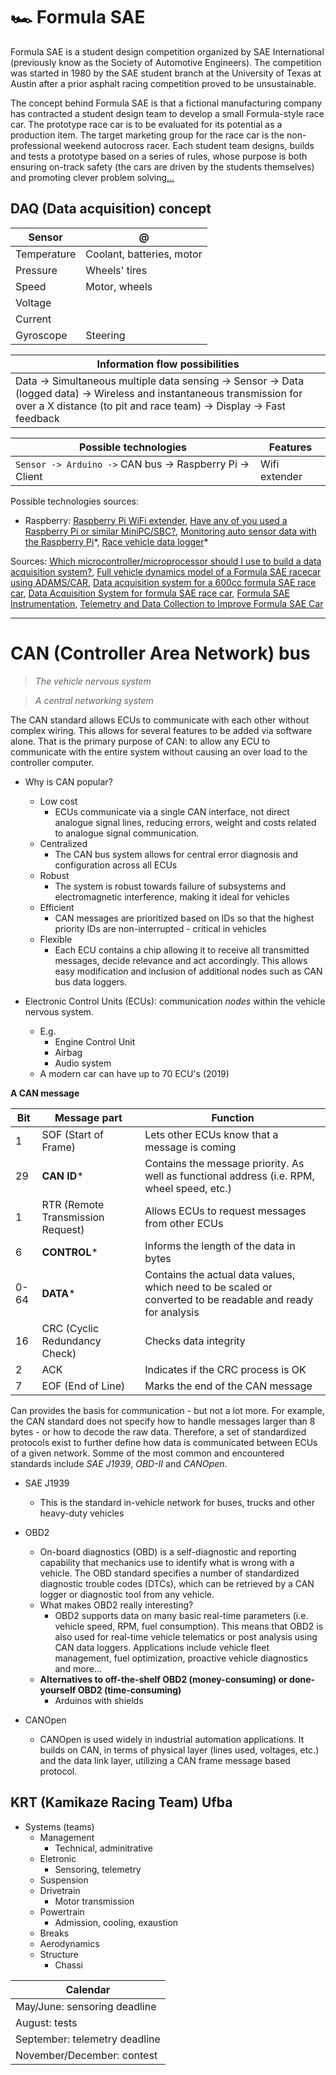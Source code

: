 # 🏎 Formula SAE

Formula SAE is a student design competition organized by SAE International (previously know as the Society of Automotive Engineers). The competition was started in 1980 by the SAE student branch at the University of Texas at Austin after a prior asphalt racing competition proved to be unsustainable.

The concept behind Formula SAE is that a fictional manufacturing company has contracted a student design team to develop a small Formula-style race car. The prototype race car is to be evaluated for its potential as a production item. The target marketing group for the race car is the non-professional weekend autocross racer. Each student team designs, builds and tests a prototype based on a series of rules, whose purpose is both ensuring on-track safety (the cars are driven by the students themselves) and promoting clever problem solving[...](https://en.wikipedia.org/wiki/Formula_SAE)

## DAQ (Data acquisition) concept

| Sensor      | @                         |
| ----------- | ------------------------- |
| Temperature | Coolant, batteries, motor |
| Pressure    | Wheels' tires             |
| Speed       | Motor, wheels             |
| Voltage     |                           |
| Current     |                           |
| Gyroscope   | Steering                  |

| Information flow possibilities                                                                                                                                                                 |
| ---------------------------------------------------------------------------------------------------------------------------------------------------------------------------------------------- |
| Data -> Simultaneous multiple data sensing -> Sensor -> Data (logged data) -> Wireless and instantaneous transmission for over a X distance (to pit and race team) -> Display -> Fast feedback |

| Possible technologies                                    | Features      |
| -------------------------------------------------------- | ------------- |
| `Sensor -> Arduino ->` CAN bus -> Raspberry Pi -> Client | Wifi extender |

Possible technologies sources:

- Raspberry: [Raspberry Pi WiFi extender](https://pimylifeup.com/raspberry-pi-wifi-extender/), [Have any of you used a Raspberry Pi or similar MiniPC/SBC?](https://www.reddit.com/r/FSAE/comments/6tgy7k/have_any_of_you_used_a_raspberry_pi_or_similar/), [Monitoring auto sensor data with the Raspberry Pi](http://www.raspberry-pi-geek.com/Archive/2014/05/Monitoring-auto-sensor-data-with-the-Raspberry-Pi)\*, [Race vehicle data logger](https://www.raspberrypi.org/forums/viewtopic.php?t=14646)\*

Sources: [Which microcontroller/microprocessor should I use to build a data acquisition system?](https://www.reddit.com/r/FSAE/comments/9770g6/which_microcontrollermicroprocessor_should_i_use/), [Full vehicle dynamics model of a Formula SAE racecar using ADAMS/CAR](https://core.ac.uk/download/pdf/4269718.pdf), [Data acquisition system for a 600cc formula SAE race car](https://ieeexplore.ieee.org/document/5400316), [Data Acquisition System for formula SAE race car](https://courses.engr.illinois.edu/ece445/getfile.asp?id=5475), [Formula SAE Instrumentation](https://www.evansville.edu/majors/eecs/downloads/projects2017/LeeKniesReport.pdf), [Telemetry and Data Collection to Improve Formula SAE Car](http://www.iaeng.org/publication/WCECS2017/WCECS2017_pp317-321.pdf)

---

# CAN (Controller Area Network) bus

> _The vehicle nervous system_

> _A central networking system_

The CAN standard allows ECUs to communicate with each other without complex wiring. This allows for several features to be added via software alone. That is the primary purpose of CAN: to allow any ECU to communicate with the entire system without causing an over load to the controller computer.

- Why is CAN popular?

  - Low cost
    - ECUs communicate via a single CAN interface, not direct analogue signal lines, reducing errors, weight and costs related to analogue signal communication.
  - Centralized
    - The CAN bus system allows for central error diagnosis and configuration across all ECUs
  - Robust
    - The system is robust towards failure of subsystems and electromagnetic interference, making it ideal for vehicles
  - Efficient
    - CAN messages are prioritized based on IDs so that the highest priority IDs are non-interrupted - critical in vehicles
  - Flexible
    - Each ECU contains a chip allowing it to receive all transmitted messages, decide relevance and act accordingly. This allows easy modification and inclusion of additional nodes such as CAN bus data loggers.

- Electronic Control Units (ECUs): communication _nodes_ within the vehicle nervous system.

  - E.g.
    - Engine Control Unit
    - Airbag
    - Audio system
  - A modern car can have up to 70 ECU's (2019)

**A CAN message**

| Bit  | Message part                      | Function                                                                                                    |
| ---- | --------------------------------- | ----------------------------------------------------------------------------------------------------------- |
| 1    | SOF (Start of Frame)              | Lets other ECUs know that a message is coming                                                               |
| 29   | **CAN ID**\*                      | Contains the message priority. As well as functional address (i.e. RPM, wheel speed, etc.)                  |
| 1    | RTR (Remote Transmission Request) | Allows ECUs to request messages from other ECUs                                                             |
| 6    | **CONTROL**\*                     | Informs the length of the data in bytes                                                                     |
| 0-64 | **DATA**\*                        | Contains the actual data values, which need to be scaled or converted to be readable and ready for analysis |
| 16   | CRC (Cyclic Redundancy Check)     | Checks data integrity                                                                                       |
| 2    | ACK                               | Indicates if the CRC process is OK                                                                          |
| 7    | EOF (End of Line)                 | Marks the end of the CAN message                                                                            |

Can provides the basis for communication - but not a lot more. For example, the CAN standard does not specify how to handle messages larger than 8 bytes - or how to decode the raw data. Therefore, a set of standardized protocols exist to further define how data is communicated between ECUs of a given network. Somme of the most common and encountered standards include _SAE J1939_, _OBD-II_ and _CANOpen_.

- SAE J1939

  - This is the standard in-vehicle network for buses, trucks and other heavy-duty vehicles

- OBD2

  - On-board diagnostics (OBD) is a self-diagnostic and reporting capability that mechanics use to identify what is wrong with a vehicle. The OBD standard specifies a number of standardized diagnostic trouble codes (DTCs), which can be retrieved by a CAN logger or diagnostic tool from any vehicle.
  - What makes OBD2 really interesting?
    - OBD2 supports data on many basic real-time parameters (i.e. vehicle speed, RPM, fuel consumption). This means that OBD2 is also used for real-time vehicle telematics or post analysis using CAN data loggers. Applications include vehicle fleet management, fuel optimization, proactive vehicle diagnostics and more...
  - **Alternatives to off-the-shelf OBD2 (money-consuming) or done-yourself OBD2 (time-consuming)**
    - Arduinos with shields

- CANOpen
  - CANOpen is used widely in industrial automation applications. It builds on CAN, in terms of physical layer (lines used, voltages, etc.) and the data link layer, utilizing a CAN frame message based protocol.

## KRT (Kamikaze Racing Team) Ufba

- Systems (teams)
  - Management
    - Technical, adminitrative
  - Eletronic
    - Sensoring, telemetry
  - Suspension
  - Drivetrain
    - Motor transmission
  - Powertrain
    - Admission, cooling, exaustion
  - Breaks
  - Aerodynamics
  - Structure
    - Chassi

| Calendar                      |
| ----------------------------- |
| May/June: sensoring deadline  |
| August: tests                 |
| September: telemetry deadline |
| November/December: contest    |
